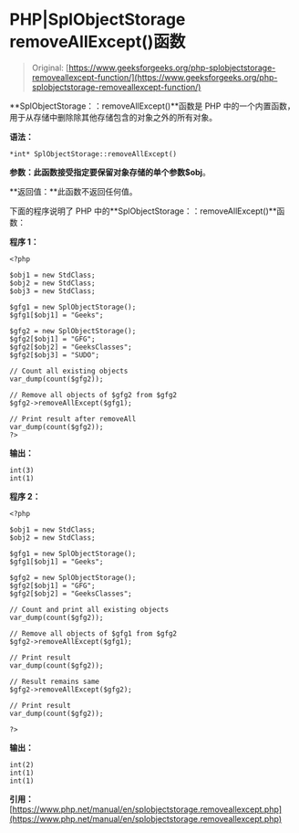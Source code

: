 # PHP|SplObjectStorage removeAllExcept()函数

> Original: [https://www.geeksforgeeks.org/php-splobjectstorage-removeallexcept-function/](https://www.geeksforgeeks.org/php-splobjectstorage-removeallexcept-function/)

**SplObjectStorage：：removeAllExcept()**函数是 PHP 中的一个内置函数，用于从存储中删除除其他存储包含的对象之外的所有对象。

**语法：**

```
*int* SplObjectStorage::removeAllExcept()
```

**参数：**此函数接受指定要保留对象存储的单个参数**$obj**。

**返回值：**此函数不返回任何值。

下面的程序说明了 PHP 中的**SplObjectStorage：：removeAllExcept()**函数：

**程序 1：**

```
<?php

$obj1 = new StdClass;
$obj2 = new StdClass;
$obj3 = new StdClass;

$gfg1 = new SplObjectStorage();
$gfg1[$obj1] = "Geeks";

$gfg2 = new SplObjectStorage();
$gfg2[$obj1] = "GFG";
$gfg2[$obj2] = "GeeksClasses";
$gfg2[$obj3] = "SUDO";

// Count all existing objects
var_dump(count($gfg2));

// Remove all objects of $gfg2 from $gfg2
$gfg2->removeAllExcept($gfg1);

// Print result after removeAll
var_dump(count($gfg2));
?>
```

**输出：**

```
int(3)
int(1)

```

**程序 2：**

```
<?php

$obj1 = new StdClass;
$obj2 = new StdClass;

$gfg1 = new SplObjectStorage();
$gfg1[$obj1] = "Geeks";

$gfg2 = new SplObjectStorage();
$gfg2[$obj1] = "GFG";
$gfg2[$obj2] = "GeeksClasses";

// Count and print all existing objects
var_dump(count($gfg2));

// Remove all objects of $gfg1 from $gfg2
$gfg2->removeAllExcept($gfg1);

// Print result  
var_dump(count($gfg2));

// Result remains same
$gfg2->removeAllExcept($gfg2);

// Print result  
var_dump(count($gfg2));

?>
```

**输出：**

```
int(2)
int(1)
int(1)

```

**引用：**[https://www.php.net/manual/en/splobjectstorage.removeallexcept.php](https://www.php.net/manual/en/splobjectstorage.removeallexcept.php)
